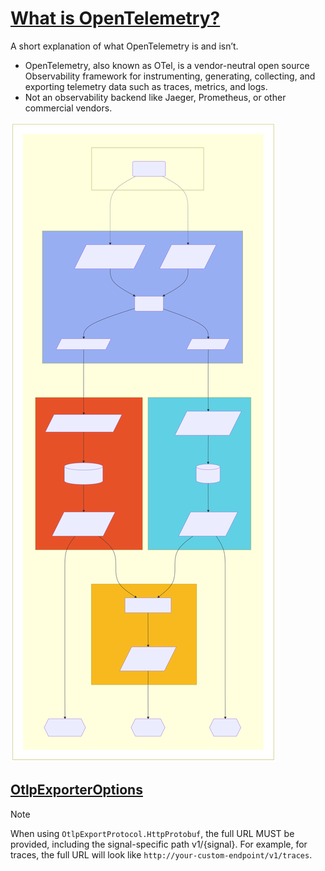 # [What is OpenTelemetry?](https://opentelemetry.io/docs/)

A short explanation of what OpenTelemetry is and isn’t.

- OpenTelemetry, also known as OTel, is a vendor-neutral open source Observability framework for instrumenting, generating, collecting, and exporting telemetry data such as traces, metrics, and logs.
- Not an observability backend like Jaeger, Prometheus, or other commercial vendors.

<img src="./img/telemetry_data_flow.svg" alt="Telemetry Data Flow">


## [OtlpExporterOptions](https://github.com/open-telemetry/opentelemetry-dotnet/blob/main/src/OpenTelemetry.Exporter.OpenTelemetryProtocol/README.md#otlpexporteroptions)

> [!NOTE]
> When using `OtlpExportProtocol.HttpProtobuf`, the full URL MUST be provided, including the signal-specific path v1/{signal}. For example, for traces, the full URL will look like `http://your-custom-endpoint/v1/traces`.
